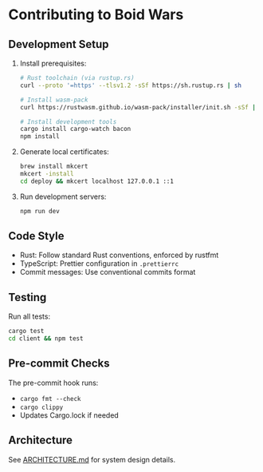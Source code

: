 # Contributing to Boid Wars

## Development Setup

1. Install prerequisites:
   ```bash
   # Rust toolchain (via rustup.rs)
   curl --proto '=https' --tlsv1.2 -sSf https://sh.rustup.rs | sh
   
   # Install wasm-pack
   curl https://rustwasm.github.io/wasm-pack/installer/init.sh -sSf | sh
   
   # Install development tools
   cargo install cargo-watch bacon
   npm install
   ```

2. Generate local certificates:
   ```bash
   brew install mkcert
   mkcert -install
   cd deploy && mkcert localhost 127.0.0.1 ::1
   ```

3. Run development servers:
   ```bash
   npm run dev
   ```

## Code Style

- Rust: Follow standard Rust conventions, enforced by rustfmt
- TypeScript: Prettier configuration in `.prettierrc`
- Commit messages: Use conventional commits format

## Testing

Run all tests:
```bash
cargo test
cd client && npm test
```

## Pre-commit Checks

The pre-commit hook runs:
- `cargo fmt --check`
- `cargo clippy`
- Updates Cargo.lock if needed

## Architecture

See [ARCHITECTURE.md](ARCHITECTURE.md) for system design details.